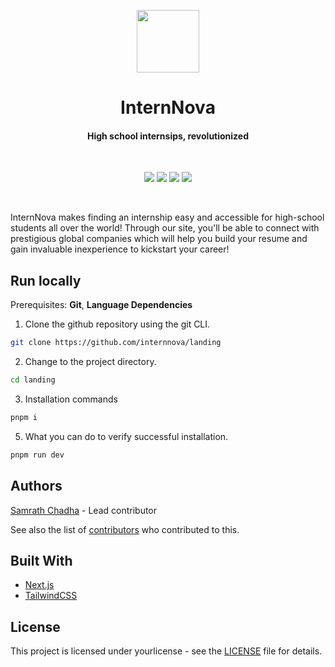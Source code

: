 <p align="center">
  <img src="https://www.internnova.co/logo/Logo.png" width="100"/>
</p>
<h1 align="center">InternNova</h1>
<h4 align="center">
High school internsips, revolutionized</h1>
<br>
<p align="center">
  <img src="https://img.shields.io/badge/version-1.0.0--beta-green"> 
  <img src="https://img.shields.io/tokei/lines/github/internnova/landing?label=lines%20of%20code">
  <img src="https://img.shields.io/github/languages/top/internnova/landing">
  <img src="https://img.shields.io/github/repo-size/internnova/landing">
</p>
<br>

InternNova makes finding an internship easy and accessible for high-school students all over the world! Through our site, you'll be able to connect with prestigious global companies which will help you build your resume and gain invaluable inexperience to kickstart your career!

## Run locally

Prerequisites: **Git**, **Language Dependencies**

1. Clone the github repository using the git CLI.

```sh
git clone https://github.com/internnova/landing
```

2. Change to the project directory.

```sh
cd landing
```

3. Installation commands

```sh
pnpm i
```

5. What you can do to verify successful installation.

```sh
pnpm run dev
```

## Authors

[Samrath Chadha](https://github.com/0samrath) - Lead contributor

See also the list of [contributors](https://github.com/internnova/landing/contributors) who contributed to this.

## Built With

- [Next.js](https://nextjs.org/)
- [TailwindCSS](https://tailwindcss.com/)

## License

This project is licensed under yourlicense - see the [LICENSE](LICENSE) file for details.
